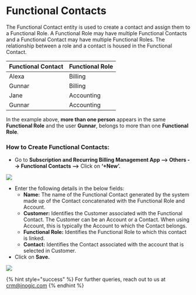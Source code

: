 # Functional Contacts

The Functional Contact entity is used to create a contact and assign them to a Functional Role. A Functional Role may have multiple Functional Contacts and a Functional Contact may have multiple Functional Roles. The relationship between a role and a contact is housed in the Functional Contact.

| Functional Contact | Functional Role |
| ------------------ | --------------- |
| Alexa              | Billing         |
| Gunnar             | Billing         |
| Jane               | Accounting      |
| Gunnar             | Accounting      |

In the example above, **more than one person** appears in the same **Functional Role** and the user **Gunnar**, belongs to more than one **Functional Role**.

### How to Create Functional Contacts:

* Go to **Subscription and Recurring Billing Management App --> Others --> Functional Contacts -->** Click on **‘+New’.**

![](../../.gitbook/assets/FunCon\_1.png)

* Enter the following details in the below fields:
  * **Name:** The name of the Functional Contact generated by the system made up of the Contact concatenated with the Functional Role and Account.&#x20;
  * **Customer:** Identifies the Customer associated with the Functional Contact. The Customer can be an Account or a Contact. When using Account, this is typically the Account to which the Contact belongs.&#x20;
  * **Functional Role:** Identifies the Functional Role to which this contact is linked.&#x20;
  * **Contact:** Identifies the Contact associated with the account that is selected in Customer.
* Click on **Save.**

![](../../.gitbook/assets/FunCon\_2.png)

{% hint style="success" %}
For further queries, reach out to us at [crm@inogic.com](mailto:crm@inogic.com)
{% endhint %}

